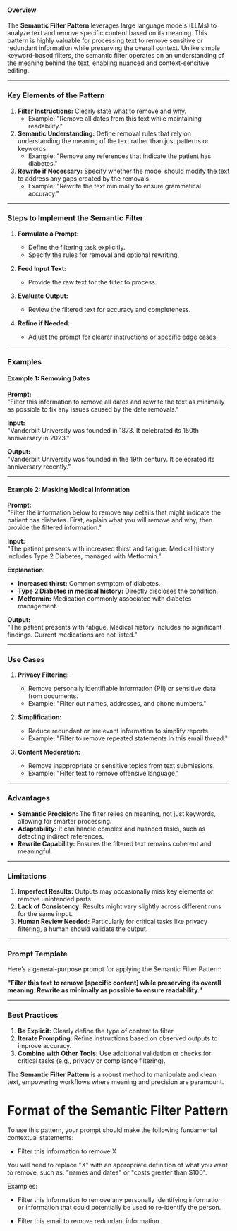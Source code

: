 #### **Overview**

The **Semantic Filter Pattern** leverages large language models (LLMs) to analyze text and remove specific content based on its meaning. This pattern is highly valuable for processing text to remove sensitive or redundant information while preserving the overall context. Unlike simple keyword-based filters, the semantic filter operates on an understanding of the meaning behind the text, enabling nuanced and context-sensitive editing.

---

### **Key Elements of the Pattern**

1. **Filter Instructions:** Clearly state what to remove and why.
    - Example: "Remove all dates from this text while maintaining readability."
2. **Semantic Understanding:** Define removal rules that rely on understanding the meaning of the text rather than just patterns or keywords.
    - Example: "Remove any references that indicate the patient has diabetes."
3. **Rewrite if Necessary:** Specify whether the model should modify the text to address any gaps created by the removals.
    - Example: "Rewrite the text minimally to ensure grammatical accuracy."

---

### **Steps to Implement the Semantic Filter**

1. **Formulate a Prompt:**
    
    - Define the filtering task explicitly.
    - Specify the rules for removal and optional rewriting.
2. **Feed Input Text:**
    
    - Provide the raw text for the filter to process.
3. **Evaluate Output:**
    
    - Review the filtered text for accuracy and completeness.
4. **Refine if Needed:**
    
    - Adjust the prompt for clearer instructions or specific edge cases.

---

### **Examples**

#### **Example 1: Removing Dates**

**Prompt:**  
"Filter this information to remove all dates and rewrite the text as minimally as possible to fix any issues caused by the date removals."

**Input:**  
"Vanderbilt University was founded in 1873. It celebrated its 150th anniversary in 2023."

**Output:**  
"Vanderbilt University was founded in the 19th century. It celebrated its anniversary recently."

---

#### **Example 2: Masking Medical Information**

**Prompt:**  
"Filter the information below to remove any details that might indicate the patient has diabetes. First, explain what you will remove and why, then provide the filtered information."

**Input:**  
"The patient presents with increased thirst and fatigue. Medical history includes Type 2 Diabetes, managed with Metformin."

**Explanation:**

- **Increased thirst:** Common symptom of diabetes.
- **Type 2 Diabetes in medical history:** Directly discloses the condition.
- **Metformin:** Medication commonly associated with diabetes management.

**Output:**  
"The patient presents with fatigue. Medical history includes no significant findings. Current medications are not listed."

---

### **Use Cases**

1. **Privacy Filtering:**
    
    - Remove personally identifiable information (PII) or sensitive data from documents.
    - Example: "Filter out names, addresses, and phone numbers."
2. **Simplification:**
    
    - Reduce redundant or irrelevant information to simplify reports.
    - Example: "Filter to remove repeated statements in this email thread."
3. **Content Moderation:**
    
    - Remove inappropriate or sensitive topics from text submissions.
    - Example: "Filter text to remove offensive language."

---

### **Advantages**

- **Semantic Precision:** The filter relies on meaning, not just keywords, allowing for smarter processing.
- **Adaptability:** It can handle complex and nuanced tasks, such as detecting indirect references.
- **Rewrite Capability:** Ensures the filtered text remains coherent and meaningful.

---

### **Limitations**

1. **Imperfect Results:** Outputs may occasionally miss key elements or remove unintended parts.
2. **Lack of Consistency:** Results might vary slightly across different runs for the same input.
3. **Human Review Needed:** Particularly for critical tasks like privacy filtering, a human should validate the output.

---

### **Prompt Template**

Here’s a general-purpose prompt for applying the Semantic Filter Pattern:

**"Filter this text to remove [specific content] while preserving its overall meaning. Rewrite as minimally as possible to ensure readability."**

---

### **Best Practices**

1. **Be Explicit:** Clearly define the type of content to filter.
2. **Iterate Prompting:** Refine instructions based on observed outputs to improve accuracy.
3. **Combine with Other Tools:** Use additional validation or checks for critical tasks (e.g., privacy or compliance filtering).

The **Semantic Filter Pattern** is a robust method to manipulate and clean text, empowering workflows where meaning and precision are paramount.
# Format of the Semantic Filter Pattern
To use this pattern, your prompt should make the following fundamental contextual statements:

- Filter this information to remove X
    

You will need to replace "X" with an appropriate definition of what you want to remove, such as. "names and dates" or "costs greater than $100".

Examples:

- Filter this information to remove any personally identifying information or information that could potentially be used to re-identify the person.
    
- Filter this email to remove redundant information.